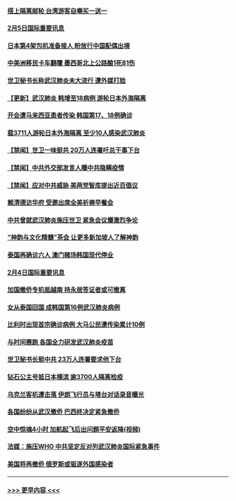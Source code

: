 #### [搭上隔离邮轮 台湾游客自嘲买一送一](../pages/prog202/a102769845.md?t=02052011) 
#### [2月5日国际重要讯息](../pages/prog202/a102769821.md?t=02052011) 
#### [日本第4架包机准备接人 盼放行中国配偶出境](../pages/prog202/a102769765.md?t=02052011) 
#### [中美洲移民卡车翻覆 墨西哥北上公路酿1死81伤](../pages/prog202/a102769703.md?t=02052011) 
#### [世卫秘书长称武汉肺炎未大流行 遭外媒打脸](../pages/prog202/a102769679.md?t=02052011) 
#### [【更新】武汉肺炎 韩增至18病例 游轮日本外海隔离](../pages/prog202/a102758911.md?t=02052011) 
#### [开会遭马来西亚患者传染 韩国第17、18例确诊](../pages/prog202/a102769600.md?t=02052011) 
#### [载3711人游轮日本外海隔离 至少10人感染武汉肺炎](../pages/prog202/a102769538.md?t=02052011) 
#### [【禁闻】世卫一味挺共 20万人连署吁总干事下台](../pages/prog202/a102769445.md?t=02052011) 
#### [【禁闻】中共外交部发言人曝中共隐瞒疫情](../pages/prog202/a102769400.md?t=02052011) 
#### [【禁闻】应对中共威胁 美两党智库提出近百倡议](../pages/prog202/a102769357.md?t=02052011) 
#### [赖清德访华府  受邀出席全美祈祷早餐会](../pages/prog202/a102769350.md?t=02052011) 
#### [中共曾就武汉肺炎施压世卫 紧急会议爆激烈争论](../pages/prog202/a102769312.md?t=02052011) 
#### [“神韵与文化精髓”茶会 让更多新加坡人了解神韵](../pages/prog202/a102769286.md?t=02052011) 
#### [泰国再确诊六人 澳门赌场韩国现代停业](../pages/prog202/a102769239.md?t=02052011) 
#### [2月4日国际重要讯息](../pages/prog202/a102768884.md?t=02052011) 
#### [加国撤侨专机抵越南 持永居签证者或可撤离](../pages/prog202/a102768877.md?t=02052011) 
#### [女从泰国回国 成韩国第16例武汉肺炎病例](../pages/prog202/a102768669.md?t=02052011) 
#### [比利时出现首宗确诊病例 大马公民遭传染累计10例](../pages/prog202/a102768824.md?t=02052011) 
#### [与时间赛跑 各国全力研发武汉肺炎疫苗](../pages/prog202/a102768738.md?t=02052011) 
#### [世卫秘书长挺中共 23万人连署要求他下台](../pages/prog202/a102768717.md?t=02052011) 
#### [钻石公主号抵日本横滨 逾3700人隔离检疫](../pages/prog202/a102768714.md?t=02052011) 
#### [乌克兰客机遭击落 伊朗飞行员与塔台对话录音曝光](../pages/prog202/a102768645.md?t=02052011) 
#### [各国纷纷从武汉撤侨 巴西终决定紧急撤侨](../pages/prog202/a102768630.md?t=02052011) 
#### [空中惊魂4小时 加航起飞后出问题平安返降(视频)](../pages/prog202/a102768601.md?t=02052011) 
#### [法媒：施压WHO 中共坚定反对列武汉肺炎国际紧急事件](../pages/prog202/a102768584.md?t=02052011) 
#### [美国将再撤侨 俄罗斯或驱逐外国感染者](../pages/prog202/a102768247.md?t=02052011) 

----
#### [ >>> 更早内容 <<< ](../indexes/prog202-earlier.md)
